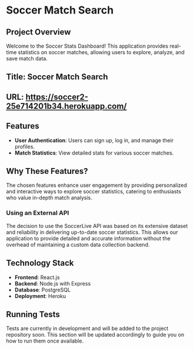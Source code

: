 
# Soccer Match Search 

## Project Overview
Welcome to the Soccer Stats Dashboard! This application provides real-time statistics on soccer matches, allowing users to explore, analyze, and save match data.

## Title: Soccer Match Search
## URL: https://soccer2-25e714201b34.herokuapp.com/


## Features
- **User Authentication**: Users can sign up, log in, and manage their profiles.
- **Match Statistics**: View detailed stats for various soccer matches.


## Why These Features?
The chosen features enhance user engagement by providing personalized and interactive ways to explore soccer statistics, catering to enthusiasts who value in-depth match analysis.

### Using an External API
The decision to use the SoccerLive API was based on its extensive dataset and reliability in delivering up-to-date soccer statistics. This allows our application to provide detailed and accurate information without the overhead of maintaining a custom data collection backend.


## Technology Stack
- **Frontend**: React.js
- **Backend**: Node.js with Express
- **Database**: PostgreSQL
- **Deployment**: Heroku

## Running Tests
Tests are currently in development and will be added to the project repository soon. This section will be updated accordingly to guide you on how to run them once available.

